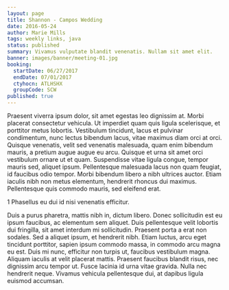 ```yaml
---
layout: page
title: Shannon - Campos Wedding
date: 2016-05-24
author: Marie Mills
tags: weekly links, java
status: published
summary: Vivamus vulputate blandit venenatis. Nullam sit amet elit.
banner: images/banner/meeting-01.jpg
booking:
  startDate: 06/27/2017
  endDate: 07/01/2017
  ctyhocn: ATLHSHX
  groupCode: SCW
published: true
---
```

Praesent viverra ipsum dolor, sit amet egestas leo dignissim at. Morbi placerat consectetur vehicula. Ut imperdiet quam quis ligula scelerisque, et porttitor metus lobortis. Vestibulum tincidunt, lacus et pulvinar condimentum, nunc lectus bibendum lacus, vitae maximus diam orci at orci. Quisque venenatis, velit sed venenatis malesuada, quam enim bibendum mauris, a pretium augue augue eu arcu. Quisque et urna sit amet orci vestibulum ornare ut et quam. Suspendisse vitae ligula congue, tempor mauris sed, aliquet ipsum. Pellentesque malesuada lacus non quam feugiat, id faucibus odio tempor. Morbi bibendum libero a nibh ultrices auctor. Etiam iaculis nibh non metus elementum, hendrerit rhoncus dui maximus. Pellentesque quis commodo mauris, sed eleifend erat.

1 Phasellus eu dui id nisi venenatis efficitur.

Duis a purus pharetra, mattis nibh in, dictum libero. Donec sollicitudin est eu ipsum faucibus, ac elementum sem aliquet. Duis pellentesque velit lobortis dui fringilla, sit amet interdum mi sollicitudin. Praesent porta a erat non sodales. Sed a aliquet ipsum, et hendrerit nibh. Etiam luctus, arcu eget tincidunt porttitor, sapien ipsum commodo massa, in commodo arcu magna eu est. Duis mi nunc, efficitur non turpis ut, faucibus vestibulum magna. Aliquam iaculis at velit placerat mattis. Praesent faucibus blandit risus, nec dignissim arcu tempor ut. Fusce lacinia id urna vitae gravida. Nulla nec hendrerit neque. Vivamus vehicula pellentesque dui, at dapibus ligula euismod accumsan.
